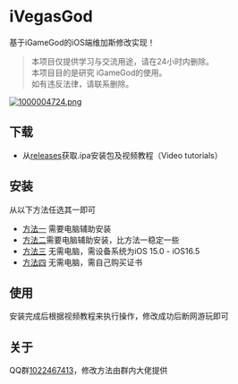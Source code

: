 # iVegasGod

基于iGameGod的iOS端维加斯修改实现！

> 本项目仅提供学习与交流用途，请在24小时内删除。   
> 本项目目的是研究 iGameGod的使用。  
> 如有违反法律，请联系删除。

[![1000004724.png](https://img2.imgtp.com/2024/04/04/Z5ro0LQM.png)](https://img2.imgtp.com/2024/04/04/Z5ro0LQM.png)


## 下载

- 从[releases](https://github.com/yhyzzm/iVegasGod/releases)获取.ipa安装包及视频教程（Video tutorials）

## 安装

从以下方法任选其一即可

- [方法一](https://www.i4.cn/news_detail_38195.html) 需要电脑辅助安装
- [方法二](https://zhuanlan.zhihu.com/p/684665111?utm_id=0)需要电脑辅助安装，比方法一稳定一些
- [方法三](http://aiweb.aifengkeji.com/#/jiaocheng?cjID=223&kfz=Alfie) 无需电脑，需设备系统为iOS 15.0 - iOS16.5
- [方法四](https://udid.nuosike.cn/sign/) 无需电脑，需自己购买证书

## 使用

安装完成后根据视频教程来执行操作，修改成功后断网游玩即可

## 关于 

QQ群[1022467413](http://qm.qq.com/cgi-bin/qm/qr?_wv=1027&k=NSuHDflXS126F6iTZNDKj7jkX9Wo1QRR&authKey=1R%2BNoM0UeaOQJgffHNv1MD9T%2FxtKJ5QZCiQ9h%2BnWPWJyFqzMpybqy4L2c6GTP35%2B&noverify=0&group_code=1022467413)，修改方法由群内大佬提供
